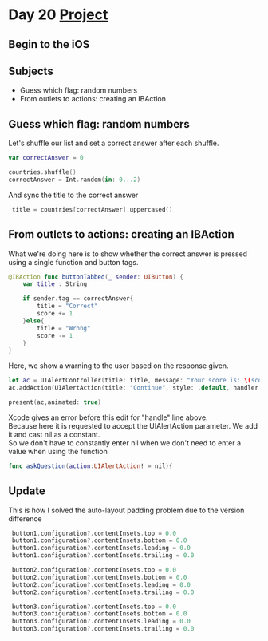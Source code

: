 # Day 20 <a href="https://github.com/devmehmetates/365-day-of-code/tree/main/Project/Day19-21"> Project </a>

## Begin to the iOS

## Subjects

+ Guess which flag: random numbers
+ From outlets to actions: creating an IBAction

## Guess which flag: random numbers
Let's shuffle our list and set a correct answer after each shuffle.

```swift
var correctAnswer = 0

countries.shuffle()
correctAnswer = Int.random(in: 0...2)
```

And sync the title to the correct answer
```swift
 title = countries[correctAnswer].uppercased() 
```

## From outlets to actions: creating an IBAction
What we're doing here is to show whether the correct answer is pressed using a single function and button tags.

```swift
@IBAction func buttonTabbed(_ sender: UIButton) {
    var title : String

    if sender.tag == correctAnswer{
        title = "Correct"
        score += 1
    }else{
        title = "Wrong"
        score -= 1
    }
}
```

Here, we show a warning to the user based on the response given.
```swift
let ac = UIAlertController(title: title, message: "Your score is: \(score)", preferredStyle: .alert)
ac.addAction(UIAlertAction(title: "Continue", style: .default, handler: askQuestion))

present(ac,animated: true)
```

Xcode gives an error before this edit for "handle" line above.<br>
Because here it is requested to accept the UIAlertAction parameter. We add it and cast nil as a constant.<br>
So we don't have to constantly enter nil when we don't need to enter a value when using the function
```swift
func askQuestion(action:UIAlertAction! = nil){
```

## Update
This is how I solved the auto-layout padding problem due to the version difference
```swift
 button1.configuration?.contentInsets.top = 0.0
 button1.configuration?.contentInsets.bottom = 0.0
 button1.configuration?.contentInsets.leading = 0.0
 button1.configuration?.contentInsets.trailing = 0.0

 button2.configuration?.contentInsets.top = 0.0
 button2.configuration?.contentInsets.bottom = 0.0
 button2.configuration?.contentInsets.leading = 0.0
 button2.configuration?.contentInsets.trailing = 0.0

 button3.configuration?.contentInsets.top = 0.0
 button3.configuration?.contentInsets.bottom = 0.0
 button3.configuration?.contentInsets.leading = 0.0
 button3.configuration?.contentInsets.trailing = 0.0
```
